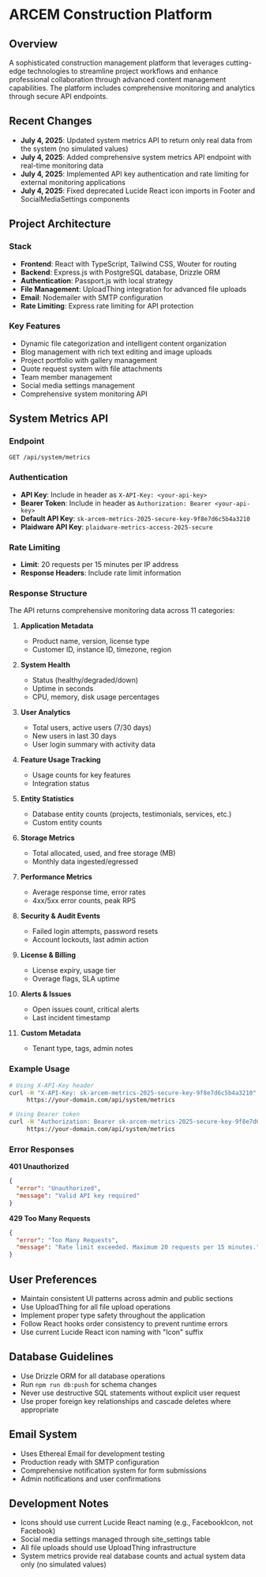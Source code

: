 # ARCEM Construction Platform

## Overview
A sophisticated construction management platform that leverages cutting-edge technologies to streamline project workflows and enhance professional collaboration through advanced content management capabilities. The platform includes comprehensive monitoring and analytics through secure API endpoints.

## Recent Changes
- **July 4, 2025**: Updated system metrics API to return only real data from the system (no simulated values)
- **July 4, 2025**: Added comprehensive system metrics API endpoint with real-time monitoring data
- **July 4, 2025**: Implemented API key authentication and rate limiting for external monitoring applications
- **July 4, 2025**: Fixed deprecated Lucide React icon imports in Footer and SocialMediaSettings components

## Project Architecture

### Stack
- **Frontend**: React with TypeScript, Tailwind CSS, Wouter for routing
- **Backend**: Express.js with PostgreSQL database, Drizzle ORM
- **Authentication**: Passport.js with local strategy
- **File Management**: UploadThing integration for advanced file uploads
- **Email**: Nodemailer with SMTP configuration
- **Rate Limiting**: Express rate limiting for API protection

### Key Features
- Dynamic file categorization and intelligent content organization
- Blog management with rich text editing and image uploads
- Project portfolio with gallery management
- Quote request system with file attachments
- Team member management
- Social media settings management
- Comprehensive system monitoring API

## System Metrics API

### Endpoint
`GET /api/system/metrics`

### Authentication
- **API Key**: Include in header as `X-API-Key: <your-api-key>`
- **Bearer Token**: Include in header as `Authorization: Bearer <your-api-key>`
- **Default API Key**: `sk-arcem-metrics-2025-secure-key-9f8e7d6c5b4a3210`
- **Plaidware API Key**: `plaidware-metrics-access-2025-secure`

### Rate Limiting
- **Limit**: 20 requests per 15 minutes per IP address
- **Response Headers**: Include rate limit information

### Response Structure
The API returns comprehensive monitoring data across 11 categories:

1. **Application Metadata**
   - Product name, version, license type
   - Customer ID, instance ID, timezone, region

2. **System Health**
   - Status (healthy/degraded/down)
   - Uptime in seconds
   - CPU, memory, disk usage percentages

3. **User Analytics**
   - Total users, active users (7/30 days)
   - New users in last 30 days
   - User login summary with activity data

4. **Feature Usage Tracking**
   - Usage counts for key features
   - Integration status

5. **Entity Statistics**
   - Database entity counts (projects, testimonials, services, etc.)
   - Custom entity counts

6. **Storage Metrics**
   - Total allocated, used, and free storage (MB)
   - Monthly data ingested/egressed

7. **Performance Metrics**
   - Average response time, error rates
   - 4xx/5xx error counts, peak RPS

8. **Security & Audit Events**
   - Failed login attempts, password resets
   - Account lockouts, last admin action

9. **License & Billing**
   - License expiry, usage tier
   - Overage flags, SLA uptime

10. **Alerts & Issues**
    - Open issues count, critical alerts
    - Last incident timestamp

11. **Custom Metadata**
    - Tenant type, tags, admin notes

### Example Usage

```bash
# Using X-API-Key header
curl -H "X-API-Key: sk-arcem-metrics-2025-secure-key-9f8e7d6c5b4a3210" \
     https://your-domain.com/api/system/metrics

# Using Bearer token
curl -H "Authorization: Bearer sk-arcem-metrics-2025-secure-key-9f8e7d6c5b4a3210" \
     https://your-domain.com/api/system/metrics
```

### Error Responses

**401 Unauthorized**
```json
{
  "error": "Unauthorized",
  "message": "Valid API key required"
}
```

**429 Too Many Requests**
```json
{
  "error": "Too Many Requests",
  "message": "Rate limit exceeded. Maximum 20 requests per 15 minutes."
}
```

## User Preferences
- Maintain consistent UI patterns across admin and public sections
- Use UploadThing for all file upload operations
- Implement proper type safety throughout the application
- Follow React hooks order consistency to prevent runtime errors
- Use current Lucide React icon naming with "Icon" suffix

## Database Guidelines
- Use Drizzle ORM for all database operations
- Run `npm run db:push` for schema changes
- Never use destructive SQL statements without explicit user request
- Use proper foreign key relationships and cascade deletes where appropriate

## Email System
- Uses Ethereal Email for development testing
- Production ready with SMTP configuration
- Comprehensive notification system for form submissions
- Admin notifications and user confirmations

## Development Notes
- Icons should use current Lucide React naming (e.g., FacebookIcon, not Facebook)
- Social media settings managed through site_settings table
- All file uploads should use UploadThing infrastructure
- System metrics provide real database counts and actual system data only (no simulated values)